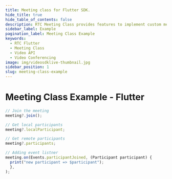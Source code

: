```yaml
---
title: Meeting class for Flutter SDK.
hide_title: true
hide_table_of_contents: false
description: RTC Meeting Class provides features to implement custom meeting layout in your application.
sidebar_label: Example
pagination_label: Meeting Class Example
keywords:
  - RTC Flutter
  - Meeting Class
  - Video API
  - Video Conferencing
image: img/videosdklive-thumbnail.jpg
sidebar_position: 1
slug: meeting-class-example
---
```


# Meeting Class Example - Flutter

```js title="Play with meeting instance"
// Join the meeting
meeting?.join();

// Get local participants
meeting?.localParticipant;

// Get remote participants
meeting?.participants;

// Adding event listner
meeting.on(Events.participantJoined, (Participant participant) {
  print("new participant => $participant");
  },
);
```
